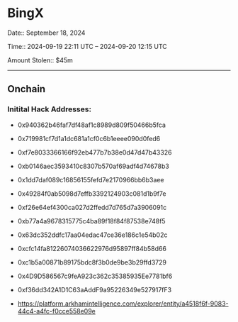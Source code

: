 # BingX

Date:: September 18, 2024

Time:: 2024-09-19 22:11 UTC – 2024-09-20 12:15 UTC

Amount Stolen:: $45m

---


## Onchain


### Initital Hack Addresses:

- 0x940362b46faf7df48af1c8989d809f50466b5fca
- 0x719981cf7d1a1dc681a1cf0c6b1eeee090d0fed6
- 0xf7e8033366166f92eb477b7b38e0d47d47b43326
- 0xb0146aec3593410c8307b570af69adf4d74678b3
- 0x1dd7daf089c16856155fefd7e2170966bb6b3aee
- 0x49284f0ab5098d7effb3392124903c081d1b9f7e
- 0xf26e64ef4300ca027d2ffedd7d765d7a3906091c
- 0xb77a4a9678315775c4ba89f18f84f87538e748f5
- 0x63dc352ddfc17aa04edac47ce36e186c1e54b02c
- 0xcfc14fa81226074036622976d95897ff84b58d66
- 0xc1b5a00871b89175bdc8f3b0de9be3b29ffd3729
- 0x4D9D586567c9feA923c362c35385935Ee7781bf6
- 0xf36dd342A1D1C63aAddF9a95226349e527917fF3


- https://platform.arkhamintelligence.com/explorer/entity/a4518f6f-9083-44c4-a4fc-f0cce558e09e



